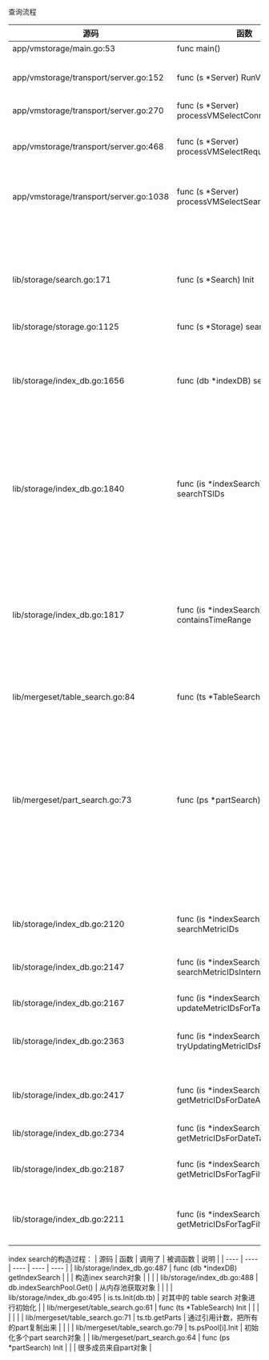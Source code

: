 查询流程

| 源码 | 函数 | 调用了 | 被调函数 | 说明 |
| ---- | ---- | ---- | ---- | ---- |
| app/vmstorage/main.go:53 | func main() | - | vm-storage入口 | 入口 |
|  |  | app/vmstorage/main.go:95 | go srv.RunVMSelect() | 查询服务端 |
| app/vmstorage/transport/server.go:152 | func (s *Server) RunVMSelect() |  |  |  |
|  |  | app/vmstorage/transport/server.go:209 | s.processVMSelectConn(bc) | 处理每个请求 |
| app/vmstorage/transport/server.go:270 | func (s *Server) processVMSelectConn |  |  |  |
|  |  | app/vmstorage/transport/server.go:276 | s.processVMSelectRequest(ctx) |  |
| app/vmstorage/transport/server.go:468 | func (s *Server) processVMSelectRequest |  |  |  |
|  |  | app/vmstorage/transport/server.go:499 | return s.processVMSelectSearch(ctx) | query_range 查询 |
| app/vmstorage/transport/server.go:1038 | func (s *Server) processVMSelectSearch |  |  |  |
|  |  | app/vmstorage/transport/server.go:1042 | ctx.readSearchQuery() | 协议解析 |
|  |  | app/vmstorage/transport/server.go:1055 | ctx.setupTfss(s.storage, tr) | 解析查询的metric |
|  |  | app/vmstorage/transport/server.go:1062 | ctx.sr.Init() | storage.Search 对象初始化 |
| lib/storage/search.go:171 | func (s *Search) Init |  |  |  |
|  |  | lib/storage/search.go:182 | storage.searchTSIDs() | 搜索表达式对应的tsid |
| lib/storage/storage.go:1125 | func (s *Storage) searchTSIDs |  |  | 根据标签，搜索符合的TSID |
|  |  | lib/storage/storage.go:1154 | s.idb().searchTSIDs | 在 indexDB 中搜索 |
| lib/storage/index_db.go:1656 | func (db *indexDB) searchTSIDs |  |  | 在indexDB 中搜索 |
|  |  | lib/storage/index_db.go:1661 | tfss = convertToCompositeTagFilterss(tfss) | 转换搜索的标签的格式 |
|  |  | lib/storage/index_db.go:1668 | db.getFromTagFiltersCache(tfKeyBuf.B) | 在缓存中搜索 |
|  |  | lib/storage/index_db.go:1678 | is.searchTSIDs() | 使用 index search对象来搜索TSID |
| lib/storage/index_db.go:1840 | func (is *indexSearch) searchTSIDs |  |  | 根据查询表达式，搜索tsid |
|  |  | lib/storage/index_db.go:1841 | is.containsTimeRange(tr) | 检查某个日期是否存在数据 |
| | | lib/storage/index_db.go:1849 | is.searchMetricIDs | 根据查询表达式，搜索对应的TSID |
| lib/storage/index_db.go:1817 | func (is *indexSearch) containsTimeRange |  |  | 存在date+metricid的索引，以date为前缀进行匹配，匹配到就证明索引中可以支持这个日期的查询 |
|  |  | lib/storage/index_db.go:1826 | ts.Seek(kb.B) | 前缀搜索 |
| lib/mergeset/table_search.go:84 | func (ts *TableSearch) Seek |  |  | 寻找大于等于某个key的time series |
|  |  | lib/mergeset/table_search.go:94 | for i := range ts.psPool | 遍历parts |
|  |  | lib/mergeset/table_search.go:96 | ps.Seek(k) | 在某个part内搜索 |
| lib/mergeset/part_search.go:73 | func (ps *partSearch) Seek |  | 这个函数挺复杂<br />挺难的 | 1.在metaindexRow数组中二分查找<br />2.在block数组中二分查找<br />3.在block内二分查找 |
|  |  | lib/mergeset/part_search.go:80 | if string(k索引) > string(ps.p.ph.lastItem) | 比较partHead的lastItem<br />这里说明，内部的数组必须是排好序的 |
| lib/storage/index_db.go:2120 | func (is *indexSearch) searchMetricIDs |  |  | 根据查询表达式，搜索对应的TSID |
|  |  | lib/storage/index_db.go:2121 | is.searchMetricIDsInternal |  |
| lib/storage/index_db.go:2147 | func (is *indexSearch) searchMetricIDsInternal |  |  |  |
|  |  | lib/storage/index_db.go:2157 | is.updateMetricIDsForTagFilters |  |
| lib/storage/index_db.go:2167 | func (is *indexSearch) updateMetricIDsForTagFilters |  |  |  |
|  |  | lib/storage/index_db.go:2168 | is.tryUpdatingMetricIDsForDateRange |  |
| lib/storage/index_db.go:2363 | func (is *indexSearch) tryUpdatingMetricIDsForDateRange |  |  | 搜索一个tag的过程 |
|  |  | lib/storage/index_db.go:2373 | is.getMetricIDsForDateAndFilters | 处理只查询一天数据的情况 |
| lib/storage/index_db.go:2417 | func (is *indexSearch) getMetricIDsForDateAndFilters |  |  | 这个重要的函数200行 |
|  |  | lib/storage/index_db.go:2483 | is.getMetricIDsForDateTagFilter |  |
| lib/storage/index_db.go:2734 | func (is *indexSearch) getMetricIDsForDateTagFilter |  |  |  |
|  |  | lib/storage/index_db.go:2753 | is.getMetricIDsForTagFilter |  |
| lib/storage/index_db.go:2187 | func (is *indexSearch) getMetricIDsForTagFilter |  |  |  |
|  |  | lib/storage/index_db.go:2202 | is.getMetricIDsForTagFilterSlow |  |
| lib/storage/index_db.go:2211 | func (is *indexSearch) getMetricIDsForTagFilterSlow |  |  | 重要：这个函数实现了在part中搜索metricID的细节 |

index search的构造过程：
| 源码 | 函数 | 调用了 | 被调函数 | 说明 |
| ---- | ---- | ---- | ---- | ---- |
| lib/storage/index_db.go:487 | func (db *indexDB) getIndexSearch |  |  | 构造inex search对象 |
|  |  | lib/storage/index_db.go:488 | db.indexSearchPool.Get() | 从内存池获取对象 |
|  |  | lib/storage/index_db.go:495 | is.ts.Init(db.tb) | 对其中的 table search 对象进行初始化 |
| lib/mergeset/table_search.go:61 | func (ts *TableSearch) Init |  |  |  |
|  |  | lib/mergeset/table_search.go:71 | ts.tb.getParts | 通过引用计数，把所有的part复制出来 |
|  |  | lib/mergeset/table_search.go:79 | ts.psPool[i].Init | 初始化多个part search对象 |
| lib/mergeset/part_search.go:64  | func (ps *partSearch) Init |  |  | 很多成员来自part对象 |

